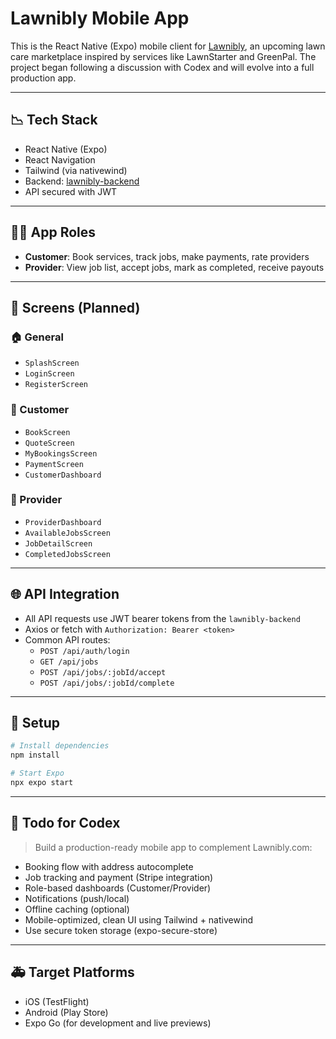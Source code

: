 # Lawnibly Mobile App

This is the React Native (Expo) mobile client for [Lawnibly](https://lawnibly.com), an upcoming lawn care marketplace inspired by services like LawnStarter and GreenPal. The project began following a discussion with Codex and will evolve into a full production app.

---

## 📉 Tech Stack

- React Native (Expo)
- React Navigation
- Tailwind (via nativewind)
- Backend: [lawnibly-backend](https://github.com/your-org/lawnibly-backend)
- API secured with JWT

---

## 🧑‍🚒 App Roles

- **Customer**: Book services, track jobs, make payments, rate providers
- **Provider**: View job list, accept jobs, mark as completed, receive payouts

---

## 📅 Screens (Planned)

### 🏠 General
- `SplashScreen`
- `LoginScreen`
- `RegisterScreen`

### 🧳 Customer
- `BookScreen`
- `QuoteScreen`
- `MyBookingsScreen`
- `PaymentScreen`
- `CustomerDashboard`

### 💼 Provider
- `ProviderDashboard`
- `AvailableJobsScreen`
- `JobDetailScreen`
- `CompletedJobsScreen`

---

## 🌐 API Integration

- All API requests use JWT bearer tokens from the `lawnibly-backend`
- Axios or fetch with `Authorization: Bearer <token>`
- Common API routes:
  - `POST /api/auth/login`
  - `GET /api/jobs`
  - `POST /api/jobs/:jobId/accept`
  - `POST /api/jobs/:jobId/complete`

---

## 🚀 Setup

```bash
# Install dependencies
npm install

# Start Expo
npx expo start
```

---

## 🚩 Todo for Codex

> Build a production-ready mobile app to complement Lawnibly.com:

- Booking flow with address autocomplete
- Job tracking and payment (Stripe integration)
- Role-based dashboards (Customer/Provider)
- Notifications (push/local)
- Offline caching (optional)
- Mobile-optimized, clean UI using Tailwind + nativewind
- Use secure token storage (expo-secure-store)

---

## 🚑 Target Platforms

- iOS (TestFlight)
- Android (Play Store)
- Expo Go (for development and live previews)
